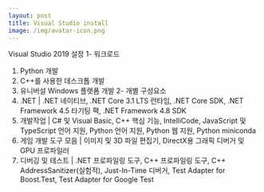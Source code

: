 ```yaml
---
layout: post
title: Visual Studio install 
image: /img/avatar-icon.png
---
```

Visual Studio 2019 설정
1- 워크로드
 1. Python 개발
 2. C++를 사용한 데스크톱 개발
 3. 유니버설 Windows 플랫폼 개발
2- 개별 구성요소
 1. .NET | .NET 네이티브, .NET Core 3.1 LTS 런타임, .NET Core SDK, .NET Framework 4.5 타기팅 팩, .NET Framework 4.8 SDK
 2. 개발작업 | C# 및 Visual Basic, C++ 핵심 기능, IntelliCode, JavaScript 및 TypeScript 언어 지원, Python 언어 지원, Python 웹 지원, Python miniconda
 3. 게임 개발 도구 모음 | 이미지 및 3D 파일 편집기, DirectX용 그래픽 디버거 및 GPU 프로파일러 
 4. 디버깅 및 테스트 | .NET 프로파일링 도구, C++ 프로파일링 도구, C++ AddressSanitizer(실험적), Just-In-Time 디버거, Test Adapter for Boost.Test, Test Adapter for Google Test
